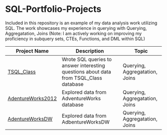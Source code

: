 # SQL-Portfolio-Projects
Included in this repository is an example of my data analysis work utilizing SQL. The work showcases my experience in querying with 
Querying, Aggregatation, Joins
(Note: I am actively working on improving my proficiency in subquery sets, CTEs, Functions, and DML within SQL)

Project Name  | Description   |  Topic
------------- | ------------- | ------------------
[TSQL_Class](https://github.com/Chris-Ramirez-Github/SQL-Portfolio-Projects/tree/main/TSQL_Class)  | Wrote SQL queries to answer interesting questions about data from TSQL_Class database | Querying, Aggregatation, Joins
[AdentureWorks2012](https://github.com/Chris-Ramirez-Github/SQL-Portfolio-Projects/tree/main/AdventureWorks2012)  | Explored data from AdventureWorks database | Querying, Aggregatation, Joins
[AdentureWorksDW](https://github.com/Chris-Ramirez-Github/SQL-Portfolio-Projects/tree/main/AdventureWorksDW)  | Explored data from AdbentureWorksDW | Querying, Aggregatation, Joins 
